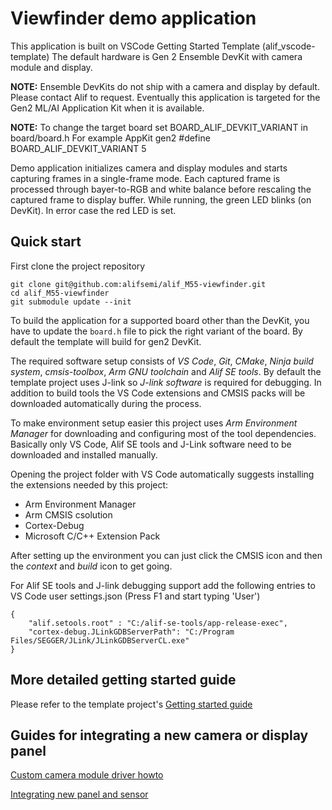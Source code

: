 # Viewfinder demo application

This application is built on VSCode Getting Started Template (alif_vscode-template)
The default hardware is Gen 2 Ensemble DevKit with camera module and display.

**NOTE:** Ensemble DevKits do not ship with a camera and display by default. Please contact Alif to request. Eventually this application is targeted for the Gen2 ML/AI Application Kit when it is available.

**NOTE:** To change the target board set BOARD_ALIF_DEVKIT_VARIANT in board/board.h
For example AppKit gen2
#define BOARD_ALIF_DEVKIT_VARIANT       5

Demo application initializes camera and display modules and starts capturing frames
in a single-frame mode. Each captured frame is processed through bayer-to-RGB and
white balance before rescaling the captured frame to display buffer.
While running, the green LED blinks (on DevKit). In error case the red LED is set.

## Quick start
First clone the project repository
```
git clone git@github.com:alifsemi/alif_M55-viewfinder.git
cd alif_M55-viewfinder
git submodule update --init
```

To build the application for a supported board other than the DevKit, you have to update the `board.h` file to pick the right variant of the board.
By default the template will build for gen2 DevKit.

The required software setup consists of *VS Code*, *Git*, *CMake*, *Ninja build system*, *cmsis-toolbox*, *Arm GNU toolchain* and *Alif SE tools*.
By default the template project uses J-link so *J-link software* is required for debugging.
In addition to build tools the VS Code extensions and CMSIS packs will be downloaded automatically during the process.

To make environment setup easier this project uses *Arm Environment Manager* for downloading and configuring most of the tool dependencies.
Basically only VS Code, Alif SE tools and J-Link software need to be downloaded and installed manually.

Opening the project folder with VS Code automatically suggests installing the extensions needed by this project:
- Arm Environment Manager
- Arm CMSIS csolution
- Cortex-Debug
- Microsoft C/C++ Extension Pack

After setting up the environment you can just click the CMSIS icon and then the *context* and *build* icon to get going.

For Alif SE tools and J-link debugging support add the following entries to VS Code user settings.json (Press F1 and start typing 'User')
```
{
    "alif.setools.root" : "C:/alif-se-tools/app-release-exec",
    "cortex-debug.JLinkGDBServerPath": "C:/Program Files/SEGGER/JLink/JLinkGDBServerCL.exe"
}
```

## More detailed getting started guide
Please refer to the template project's [Getting started guide](https://github.com/alifsemi/alif_vscode-template/blob/master/doc/getting_started.md)

## Guides for integrating a new camera or display panel
[Custom camera module driver howto](doc/camera_module.md)

[Integrating new panel and sensor](doc/integrating_new_panel_and_sensor.md)
